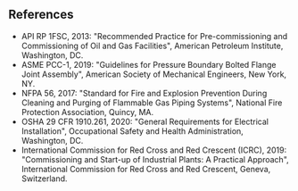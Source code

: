 ## References

-	API RP 1FSC, 2013: "Recommended Practice for Pre-commissioning and Commissioning of Oil and Gas Facilities", American Petroleum Institute, Washington, DC.
-	ASME PCC-1, 2019: "Guidelines for Pressure Boundary Bolted Flange Joint Assembly", American Society of Mechanical Engineers, New York, NY.
-	NFPA 56, 2017: "Standard for Fire and Explosion Prevention During Cleaning and Purging of Flammable Gas Piping Systems", National Fire Protection Association, Quincy, MA.
-	OSHA 29 CFR 1910.261, 2020: "General Requirements for Electrical Installation", Occupational Safety and Health Administration, Washington, DC.
-	International Commission for Red Cross and Red Crescent (ICRC), 2019: "Commissioning and Start-up of Industrial Plants: A Practical Approach", International Commission for Red Cross and Red Crescent, Geneva, Switzerland.
